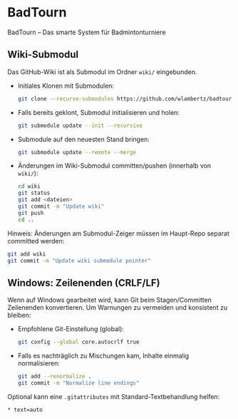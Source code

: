 # BadTourn

BadTourn – Das smarte System für Badmintonturniere

## Wiki-Submodul

Das GitHub-Wiki ist als Submodul im Ordner `wiki/` eingebunden.

- Initiales Klonen mit Submodulen:

  ```bash
  git clone --recurse-submodules https://github.com/wlambertz/badtourn.git
  ```

- Falls bereits geklont, Submodul initialisieren und holen:

  ```bash
  git submodule update --init --recursive
  ```

- Submodule auf den neuesten Stand bringen:

  ```bash
  git submodule update --remote --merge
  ```

- Änderungen im Wiki-Submodul committen/pushen (innerhalb von `wiki/`):

  ```bash
  cd wiki
  git status
  git add <dateien>
  git commit -m "Update wiki"
  git push
  cd ..
  ```

Hinweis: Änderungen am Submodul-Zeiger müssen im Haupt-Repo separat committed werden:

```bash
git add wiki
git commit -m "Update wiki submodule pointer"
```

## Windows: Zeilenenden (CRLF/LF)

Wenn auf Windows gearbeitet wird, kann Git beim Stagen/Committen Zeilenenden konvertieren. Um Warnungen zu vermeiden und konsistent zu bleiben:

- Empfohlene Git-Einstellung (global):

  ```bash
  git config --global core.autocrlf true
  ```

- Falls es nachträglich zu Mischungen kam, Inhalte einmalig normalisieren:

  ```bash
  git add --renormalize .
  git commit -m "Normalize line endings"
  ```

Optional kann eine `.gitattributes` mit Standard-Textbehandlung helfen:

```gitattributes
* text=auto
```